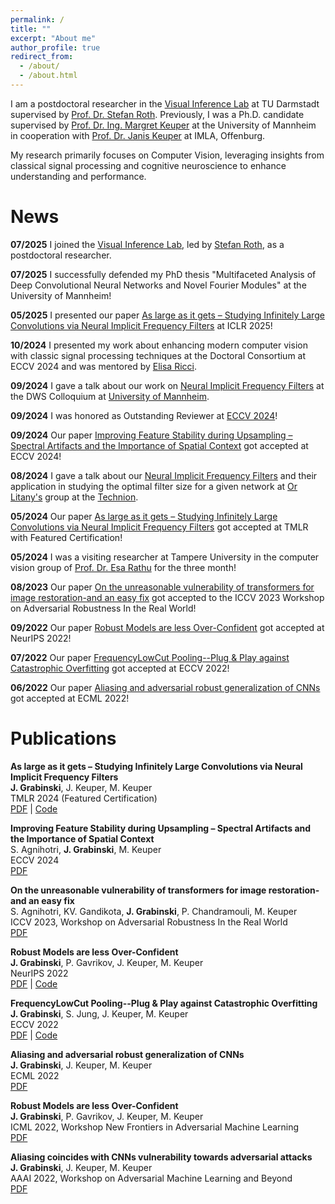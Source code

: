 ```yaml
---
permalink: /
title: ""
excerpt: "About me"
author_profile: true
redirect_from: 
  - /about/
  - /about.html
---
```


I am a postdoctoral researcher in the [Visual Inference Lab](https://www.visinf.tu-darmstadt.de/visual_inference/index.en.jsp) at TU Darmstadt supervised by [Prof. Dr. Stefan Roth](https://www.visinf.tu-darmstadt.de/visual_inference/people_vi/stefan_roth.en.jsp).
Previously, I was a Ph.D. candidate supervised by [Prof. Dr. Ing. Margret Keuper](https://www.uni-mannheim.de/dws/people/professors/prof-dr-ing-margret-keuper/) at the University of Mannheim in cooperation with [Prof. Dr. Janis Keuper](https://imla.hs-offenburg.de/janis-keuper/) at IMLA, Offenburg.

My research primarily focuses on Computer Vision, leveraging insights from classical signal processing and cognitive neuroscience to enhance understanding and performance.


News
======

**07/2025** I joined the [Visual Inference Lab](https://www.visinf.tu-darmstadt.de/visual_inference/index.en.jsp), led by [Stefan Roth](https://www.visinf.tu-darmstadt.de/visual_inference/people_vi/stefan_roth.en.jsp), as a postdoctoral researcher.


**07/2025** I successfully defended my PhD thesis "Multifaceted Analysis of Deep Convolutional Neural Networks and Novel Fourier Modules" at the University of Mannheim!

**05/2025** I presented our paper [As large as it gets – Studying Infinitely Large Convolutions via Neural Implicit Frequency Filters](https://openreview.net/forum?id=xRy1YRcHWj) at ICLR 2025!

**10/2024** I presented my work about enhancing modern computer vision with classic signal processing techniques at the Doctoral Consortium at ECCV 2024 and was mentored by [Elisa Ricci](https://eliricci.eu/).

**09/2024** I gave a talk about our work on [Neural Implicit Frequency Filters](https://openreview.net/forum?id=xRy1YRcHWj) at the DWS Colloquium at [University of Mannheim](https://www.uni-mannheim.de/dws/).

**09/2024** I was honored as Outstanding Reviewer at [ECCV 2024](https://eccv.ecva.net/Conferences/2024/Reviewers#all-outstanding-reviewers)!

**09/2024** Our paper [Improving Feature Stability during Upsampling – Spectral Artifacts and the Importance of Spatial Context](https://www.ecva.net/papers/eccv_2024/papers_ECCV/papers/07582.pdf) got accepted at ECCV 2024!

**08/2024** I gave a talk about our [Neural Implicit Frequency Filters](https://openreview.net/forum?id=xRy1YRcHWj) and their application in studying the optimal filter size for a given network at [Or Litany's](https://orlitany.github.io/) group at the [Technion](https://www.cs.technion.ac.il/people/faculty/#:~:text=of%20visual%20tasks.-,Or%20Litany,-Senior%20Lecturer).

**05/2024**
Our paper [As large as it gets – Studying Infinitely Large Convolutions via Neural Implicit Frequency Filters](https://openreview.net/forum?id=xRy1YRcHWj) got accepted at TMLR with Featured Certification!

**05/2024** I was a visiting researcher at Tampere University in the computer vision group of [Prof. Dr. Esa Rathu](https://esa.rahtu.fi/) for the three month!

**08/2023** Our paper [On the unreasonable vulnerability of transformers for image restoration-and an easy fix](https://openaccess.thecvf.com/content/ICCV2023W/AROW/papers/Agnihotri_On_the_Unreasonable_Vulnerability_of_Transformers_for_Image_Restoration_-_ICCVW_2023_paper.pdf) got accepted to the ICCV 2023 Workshop on Adversarial Robustness In the Real World!

**09/2022** Our paper [Robust Models are less Over-Confident](https://www.ecva.net/papers/eccv_2022/papers_ECCV/papers/136740036.pdf) got accepted at NeurIPS 2022!

**07/2022** Our paper [FrequencyLowCut Pooling--Plug & Play against Catastrophic Overfitting](https://www.ecva.net/papers/eccv_2022/papers_ECCV/papers/136740036.pdf) got accepted at ECCV 2022!

**06/2022** Our paper [Aliasing and adversarial robust generalization of CNNs](https://link.springer.com/article/10.1007/s10994-022-06222-8) got accepted at ECML 2022!



Publications
======

**As large as it gets – Studying Infinitely Large Convolutions via Neural Implicit Frequency Filters**  
**J. Grabinski**, J. Keuper, M. Keuper   
TMLR 2024 (Featured Certification)     
[PDF](https://openreview.net/forum?id=xRy1YRcHWj) | [Code](https://github.com/GeJulia/NIFF)

**Improving Feature Stability during Upsampling – Spectral Artifacts and the Importance of Spatial Context**   
S. Agnihotri, **J. Grabinski**, M. Keuper   
ECCV 2024   
[PDF](https://www.ecva.net/papers/eccv_2024/papers_ECCV/papers/07582.pdf)

**On the unreasonable vulnerability of transformers for image restoration-and an easy fix**   
S. Agnihotri, KV. Gandikota, **J. Grabinski**, P. Chandramouli, M. Keuper   
ICCV 2023, Workshop on Adversarial Robustness In the Real World   
[PDF](https://openaccess.thecvf.com/content/ICCV2023W/AROW/papers/Agnihotri_On_the_Unreasonable_Vulnerability_of_Transformers_for_Image_Restoration_-_ICCVW_2023_paper.pdf)

**Robust Models are less Over-Confident**  
**J. Grabinski**, P. Gavrikov, J. Keuper, M. Keuper    
NeurIPS 2022  
[PDF](https://openreview.net/forum?id=5K3uopkizS) | [Code](https://github.com/GeJulia/robustness_confidences_evaluation)

**FrequencyLowCut Pooling--Plug & Play against Catastrophic Overfitting**  
**J. Grabinski**, S. Jung, J. Keuper, M. Keuper    
ECCV 2022  
[PDF](https://www.ecva.net/papers/eccv_2022/papers_ECCV/papers/136740036.pdf) | [Code](https://github.com/GeJulia/flc_pooling)

**Aliasing and adversarial robust generalization of CNNs**  
**J. Grabinski**, J. Keuper, M. Keuper    
ECML 2022  
[PDF](https://link.springer.com/article/10.1007/s10994-022-06222-8) 

**Robust Models are less Over-Confident**  
**J. Grabinski**, P. Gavrikov, J. Keuper, M. Keuper    
ICML 2022, Workshop New Frontiers in Adversarial Machine Learning   
[PDF](https://arxiv.org/pdf/2210.05938.pdf) 

**Aliasing coincides with CNNs vulnerability towards adversarial attacks**  
**J. Grabinski**, J. Keuper, M. Keuper    
AAAI 2022, Workshop on Adversarial Machine Learning and Beyond    
[PDF](https://openreview.net/forum?id=vKc1mLxBebP) 



